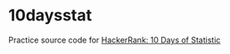 # 10daysstat

Practice source code for [HackerRank: 10 Days of Statistic](https://www.hackerrank.com/domains/tutorials/10-days-of-statistics)

